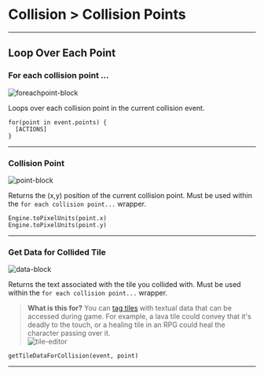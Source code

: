 # Collision > Collision Points

***

## Loop Over Each Point

### <a name="collision-foreach"></a> For each collision point ...

![foreachpoint-block](http://static.stencyl.com/pedia2/blocks/collision/collisionpoints/ForEachPoint.png)

Loops over each collision point in the current collision event.

```
for(point in event.points) {
  [ACTIONS]
}
```

***

### <a name="collision-xynxy"></a> Collision Point

![point-block](http://static.stencyl.com/pedia2/blocks/collision/collisionpoints/Point.png)

Returns the (x,y) position of the current collision point. Must be used within the `for each collision point...` wrapper.

```
Engine.toPixelUnits(point.x)
Engine.toPixelUnits(point.y)
```

***

### <a name="tile-data-for-collision"></a> Get Data for Collided Tile

![data-block](http://static.stencyl.com/pedia2/blocks/collision/collisionpoints/TileData.png)

Returns the text associated with the tile you collided with. Must be used within the `for each collision point...` wrapper.

> **What is this for?** You can [tag tiles](http://www.stencyl.com/help/view/tiles/) with textual data that can be accessed during game. For example, a lava tile could convey that it's deadly to the touch, or a healing tile in an RPG could heal the character passing over it. <br/> ![tile-editor](http://static.stencyl.com/pedia2/ch4/tiles/tile-metadata.png)

```
getTileDataForCollision(event, point)
```

***
